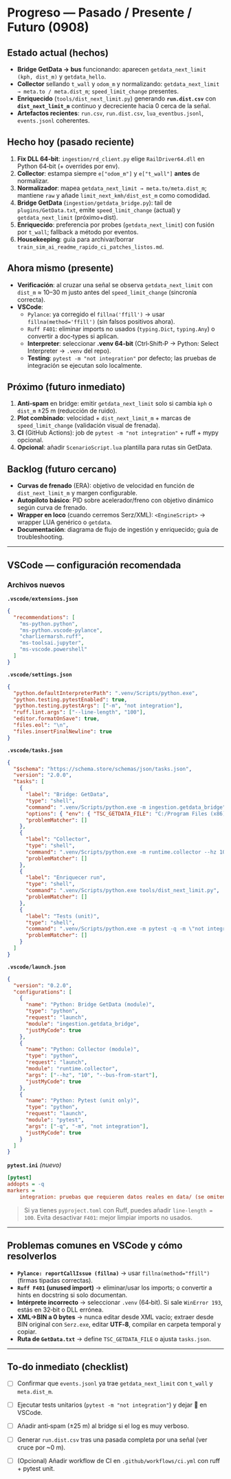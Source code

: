 # Progreso — Pasado / Presente / Futuro (0908)

## Estado actual (hechos)
- **Bridge GetData → bus** funcionando: aparecen `getdata_next_limit (kph, dist_m)` y `getdata_hello`.
- **Collector** sellando `t_wall` y `odom_m` y normalizando: `getdata_next_limit → meta.to / meta.dist_m`; `speed_limit_change` presentes.
- **Enriquecido** (`tools/dist_next_limit.py`) generando **`run.dist.csv`** con **`dist_next_limit_m`** continuo y decreciente hacia 0 cerca de la señal.
- **Artefactos recientes**: `run.csv`, `run.dist.csv`, `lua_eventbus.jsonl`, `events.jsonl` coherentes.

## Hecho hoy (pasado reciente)
1) **Fix DLL 64‑bit**: `ingestion/rd_client.py` elige `RailDriver64.dll` en Python 64‑bit (+ overrides por env).
2) **Collector**: estampa siempre `e["odom_m"]` y `e["t_wall"]` **antes** de normalizar.
3) **Normalizador**: mapea `getdata_next_limit → meta.to/meta.dist_m`; mantiene `raw` y añade `limit_next_kmh/dist_est_m` como comodidad.
4) **Bridge GetData** (`ingestion/getdata_bridge.py`): tail de `plugins/GetData.txt`, emite `speed_limit_change` (actual) y `getdata_next_limit` (próximo+dist).
5) **Enriquecido**: preferencia por probes (`getdata_next_limit`) con fusión por `t_wall`; fallback a método por eventos.
6) **Housekeeping**: guía para archivar/borrar `train_sim_ai_readme_rapido_ci_patches_listos.md`.

## Ahora mismo (presente)
- **Verificación**: al cruzar una señal se observa `getdata_next_limit` con `dist_m` ≈ 10–30 m justo antes del `speed_limit_change` (sincronía correcta).
- **VSCode**:
  - `Pylance`: ya corregido el `fillna('ffill')` → usar `fillna(method='ffill')` (sin falsos positivos ahora).
  - `Ruff F401`: eliminar imports no usados (`typing.Dict`, `typing.Any`) o convertir a doc‑types si aplican.
  - **Interpreter**: seleccionar **.venv 64‑bit** (Ctrl‑Shift‑P → Python: Select Interpreter → `.venv` del repo).
  - **Testing**: `pytest -m "not integration"` por defecto; las pruebas de integración se ejecutan solo localmente.

## Próximo (futuro inmediato)
1) **Anti‑spam** en bridge: emitir `getdata_next_limit` solo si cambia `kph` o `dist_m` ±25 m (reducción de ruido).
2) **Plot combinado**: velocidad + `dist_next_limit_m` + marcas de `speed_limit_change` (validación visual de frenada).
3) **CI** (GitHub Actions): job de `pytest -m "not integration"` + ruff + mypy opcional.
4) **Opcional**: añadir `ScenarioScript.lua` plantilla para rutas sin GetData.

## Backlog (futuro cercano)
- **Curvas de frenado** (ERA): objetivo de velocidad en función de `dist_next_limit_m` y margen configurable.
- **Autopiloto básico**: PID sobre acelerador/freno con objetivo dinámico según curva de frenado.
- **Wrapper en loco** (cuando cerremos Serz/XML): `<EngineScript>` → wrapper LUA genérico o `getdata`.
- **Documentación**: diagrama de flujo de ingestión y enriquecido; guía de troubleshooting.

---

## VSCode — configuración recomendada

### Archivos nuevos
**`.vscode/extensions.json`**
```json
{
  "recommendations": [
    "ms-python.python",
    "ms-python.vscode-pylance",
    "charliermarsh.ruff",
    "ms-toolsai.jupyter",
    "ms-vscode.powershell"
  ]
}
```

**`.vscode/settings.json`**
```json
{
  "python.defaultInterpreterPath": ".venv/Scripts/python.exe",
  "python.testing.pytestEnabled": true,
  "python.testing.pytestArgs": ["-m", "not integration"],
  "ruff.lint.args": ["--line-length", "100"],
  "editor.formatOnSave": true,
  "files.eol": "\n",
  "files.insertFinalNewline": true
}
```

**`.vscode/tasks.json`**
```json
{
  "$schema": "https://schema.store/schemas/json/tasks.json",
  "version": "2.0.0",
  "tasks": [
    {
      "label": "Bridge: GetData",
      "type": "shell",
      "command": ".venv/Scripts/python.exe -m ingestion.getdata_bridge",
      "options": { "env": { "TSC_GETDATA_FILE": "C:/Program Files (x86)/Steam/steamapps/common/RailWorks/plugins/GetData.txt" } },
      "problemMatcher": []
    },
    {
      "label": "Collector",
      "type": "shell",
      "command": ".venv/Scripts/python.exe -m runtime.collector --hz 10 --bus-from-start",
      "problemMatcher": []
    },
    {
      "label": "Enriquecer run",
      "type": "shell",
      "command": ".venv/Scripts/python.exe tools/dist_next_limit.py",
      "problemMatcher": []
    },
    {
      "label": "Tests (unit)",
      "type": "shell",
      "command": ".venv/Scripts/python.exe -m pytest -q -m \"not integration\"",
      "problemMatcher": []
    }
  ]
}
```

**`.vscode/launch.json`**
```json
{
  "version": "0.2.0",
  "configurations": [
    {
      "name": "Python: Bridge GetData (module)",
      "type": "python",
      "request": "launch",
      "module": "ingestion.getdata_bridge",
      "justMyCode": true
    },
    {
      "name": "Python: Collector (module)",
      "type": "python",
      "request": "launch",
      "module": "runtime.collector",
      "args": ["--hz", "10", "--bus-from-start"],
      "justMyCode": true
    },
    {
      "name": "Python: Pytest (unit only)",
      "type": "python",
      "request": "launch",
      "module": "pytest",
      "args": ["-q", "-m", "not integration"],
      "justMyCode": true
    }
  ]
}
```

**`pytest.ini`** *(nuevo)*
```ini
[pytest]
addopts = -q
markers =
    integration: pruebas que requieren datos reales en data/ (se omiten en CI)
```

> Si ya tienes `pyproject.toml` con Ruff, puedes añadir `line-length = 100`. Evita desactivar `F401`: mejor limpiar imports no usados.

---

## Problemas comunes en VSCode y cómo resolverlos
- **`Pylance: reportCallIssue (fillna)`** → usar `fillna(method="ffill")` (firmas tipadas correctas).
- **`Ruff F401` (unused import)** → eliminar/usar los imports; o convertir a hints en docstring si solo documentan.
- **Intérprete incorrecto** → seleccionar `.venv` (64‑bit). Si sale `WinError 193`, estás en 32‑bit o DLL errónea.
- **XML→BIN a 0 bytes** → nunca editar desde XML vacío; extraer desde BIN original con `Serz.exe`, editar **UTF‑8**, compilar en carpeta temporal y copiar.
- **Ruta de `GetData.txt`** → define `TSC_GETDATA_FILE` o ajusta `tasks.json`.

---

## To‑do inmediato (checklist)
- [ ] Confirmar que `events.jsonl` ya trae `getdata_next_limit` con `t_wall` y `meta.dist_m`.
- [ ] Ejecutar tests unitarios (`pytest -m "not integration"`) y dejar 💚 en VSCode.
- [ ] Añadir anti‑spam (±25 m) al bridge si el log es muy verboso.
- [ ] Generar `run.dist.csv` tras una pasada completa por una señal (ver cruce por ~0 m).
- [ ] (Opcional) Añadir workflow de CI en `.github/workflows/ci.yml` con ruff + pytest unit.

